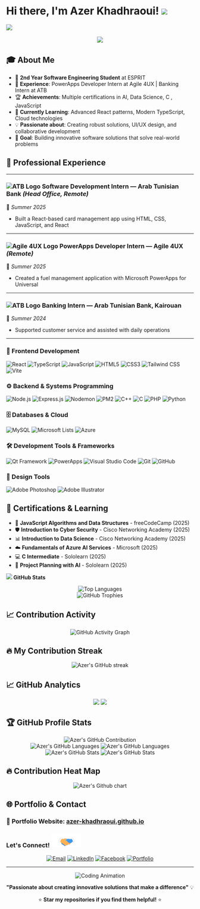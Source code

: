 # Hi there, I'm Azer Khadhraoui! <img src="https://media.giphy.com/media/hvRJCLFzcasrR4ia7z/giphy.gif" width="35">

![](https://komarev.com/ghpvc/?username=Azer-khadhraoui&color=blue&style=flat-square)

<p align="center">
  <a href="https://github.com/DenverCoder1/readme-typing-svg">
    <img src="https://readme-typing-svg.herokuapp.com?font=Time+New+Roman&color=cyan&size=25&center=true&vCenter=true&width=700&height=100&lines=Hey!+It's+Azer+Khadhraoui..♥;Software+Engineering+Student+@+ESPRIT;Full-Stack+Developer+%26+Problem+Solver;PowerApps+Developer+%26+Innovation+Enthusiast;Love+to+learn+new+technologies..♥">
  </a>
</p>

## 🎓 About Me

- 🎯 **2nd Year Software Engineering Student** at ESPRIT 
- 💼 **Experience**: PowerApps Developer Intern at Agile 4UX | Banking Intern at ATB
- 🏆 **Achievements**: Multiple certifications in AI, Data Science, C , JavaScript
- 🌱 **Currently Learning**: Advanced React patterns, Modern TypeScript, Cloud technologies
- 💡 **Passionate about**: Creating robust solutions, UI/UX design, and collaborative development
- 🎯 **Goal**: Building innovative software solutions that solve real-world problems

## 💼 Professional Experience

---

### <img src="https://github.com/user-attachments/assets/1dd021ea-4748-4dbd-a4d5-edd8dbc40415" alt="ATB Logo" width="28"> Software Development Intern — **Arab Tunisian Bank** *(Head Office, Remote)*  
📅 *Summer 2025*  
- Built a React-based card management app using HTML, CSS, JavaScript, and React

---

### <img src="https://github.com/user-attachments/assets/b46bccfa-2461-4237-aa33-53c71c5d1ca2" alt="Agile 4UX Logo" width="28"> PowerApps Developer Intern — **Agile 4UX** *(Remote)*  
📅 *Summer 2025*  
- Created a fuel management application with Microsoft PowerApps for Universal

---

### <img src="https://github.com/user-attachments/assets/1dd021ea-4748-4dbd-a4d5-edd8dbc40415" alt="ATB Logo" width="28"> Banking Intern — **Arab Tunisian Bank**, Kairouan  
📅 *Summer 2024*  
- Supported customer service and assisted with daily operations

---




### 🚀 Frontend Development
![React](https://img.shields.io/badge/React-20232A?style=for-the-badge&logo=react&logoColor=61DAFB)
![TypeScript](https://img.shields.io/badge/TypeScript-007ACC?style=for-the-badge&logo=typescript&logoColor=white)
![JavaScript](https://img.shields.io/badge/JavaScript-F7DF1E?style=for-the-badge&logo=javascript&logoColor=black)
![HTML5](https://img.shields.io/badge/HTML5-E34F26?style=for-the-badge&logo=html5&logoColor=white)
![CSS3](https://img.shields.io/badge/CSS3-1572B6?style=for-the-badge&logo=css3&logoColor=white)
![Tailwind CSS](https://img.shields.io/badge/Tailwind_CSS-38B2AC?style=for-the-badge&logo=tailwind-css&logoColor=white)
![Vite](https://img.shields.io/badge/Vite-646CFF?style=for-the-badge&logo=vite&logoColor=white)

### ⚙️ Backend & Systems Programming
![Node.js](https://img.shields.io/badge/Node.js-339933?style=for-the-badge&logo=nodedotjs&logoColor=white)
![Express.js](https://img.shields.io/badge/Express.js-000000?style=for-the-badge&logo=express&logoColor=white)
![Nodemon](https://img.shields.io/badge/Nodemon-76D04B?style=for-the-badge&logo=nodemon&logoColor=white)
![PM2](https://img.shields.io/badge/PM2-2B037A?style=for-the-badge&logo=pm2&logoColor=white)
![C++](https://img.shields.io/badge/C++-%2300599C.svg?style=for-the-badge&logo=c%2B%2B&logoColor=white)
![C](https://img.shields.io/badge/C-%2300599C.svg?style=for-the-badge&logo=c&logoColor=white)
![PHP](https://img.shields.io/badge/PHP-777BB4?style=for-the-badge&logo=php&logoColor=white)
![Python](https://img.shields.io/badge/Python-3776AB?style=for-the-badge&logo=python&logoColor=white)



### 🗄️ Databases & Cloud
![MySQL](https://img.shields.io/badge/MySQL-4479A1?style=for-the-badge&logo=mysql&logoColor=white)
![Microsoft Lists](https://img.shields.io/badge/Microsoft_Lists-0078D4?style=for-the-badge&logo=microsoft&logoColor=white)
![Azure](https://img.shields.io/badge/Microsoft_Azure-0089D0?style=for-the-badge&logo=microsoft-azure&logoColor=white)

### 🛠️ Development Tools & Frameworks
![Qt Framework](https://img.shields.io/badge/Qt-41CD52?style=for-the-badge&logo=qt&logoColor=white)
![PowerApps](https://img.shields.io/badge/Microsoft_PowerApps-742774?style=for-the-badge&logo=powerapps&logoColor=white)
![Visual Studio Code](https://img.shields.io/badge/Visual%20Studio%20Code-007ACC?style=for-the-badge&logo=visual-studio-code&logoColor=white)
![Git](https://img.shields.io/badge/Git-F05032?style=for-the-badge&logo=git&logoColor=white)
![GitHub](https://img.shields.io/badge/GitHub-181717?style=for-the-badge&logo=github&logoColor=white)

### 🎨 Design Tools
![Adobe Photoshop](https://img.shields.io/badge/Adobe%20Photoshop-%23A7C3E0.svg?style=for-the-badge&logo=adobephotoshop&logoColor=white)
![Adobe Illustrator](https://img.shields.io/badge/Adobe%20Illustrator-%23FF9A00.svg?style=for-the-badge&logo=adobeillustrator&logoColor=white)



## 🏅 Certifications & Learning

- 🎯 **JavaScript Algorithms and Data Structures** - freeCodeCamp (2025)
- 🛡️ **Introduction to Cyber Security** - Cisco Networking Academy (2025)
- 📊 **Introduction to Data Science** - Cisco Networking Academy (2025)
- ☁️ **Fundamentals of Azure AI Services** - Microsoft (2025)
- 💻 **C Intermediate** - Sololearn (2025)
- 🤖 **Project Planning with AI** - Sololearn (2025)



<img src="https://media.giphy.com/media/iY8CRBdQXODJSCERIr/giphy.gif" width="35"><b> GitHub Stats </b>


<div align="center">
  <img src="https://github-readme-stats.vercel.app/api/top-langs/?username=Azer-khadhraoui&theme=radical&layout=compact" alt="Top Languages" />
</div>

<div align="center">
  <img src="https://github-profile-trophy.vercel.app/?username=Azer-khadhraoui&theme=radical&row=1&column=6" alt="GitHub Trophies" />
</div>

## 📈 Contribution Activity

<div align="center">
  <img src="https://github-readme-activity-graph.vercel.app/graph?username=Azer-khadhraoui&theme=radical" alt="GitHub Activity Graph" />
</div>


## 🔥 My Contribution Streak

<div align="center">
  <img src="https://github-readme-streak-stats.herokuapp.com/?user=Azer-khadhraoui&theme=radical&hide_border=false&stroke=0000&background=0D1117" alt="Azer's GitHub streak"/>
</div>

## 📈 GitHub Analytics

<div align="center">
  <img height="180em" src="https://github-readme-stats-eight-theta.vercel.app/api?username=Azer-khadhraoui&show_icons=true&theme=radical&include_all_commits=true&count_private=true"/>
  <img height="180em" src="https://github-readme-stats-eight-theta.vercel.app/api/top-langs/?username=Azer-khadhraoui&layout=compact&langs_count=8&theme=radical"/>
</div>

## 🏆 GitHub Profile Stats

<div align="center">
  <img src="https://github-profile-summary-cards.vercel.app/api/cards/profile-details?username=Azer-khadhraoui&theme=radical" alt="Azer's GitHub Contribution"/>
</div>

<div align="center">
  <img src="https://github-profile-summary-cards.vercel.app/api/cards/most-commit-language?username=Azer-khadhraoui&theme=radical" alt="Azer's GitHub Languages"/>
  <img src="https://github-profile-summary-cards.vercel.app/api/cards/repos-per-language?username=Azer-khadhraoui&theme=radical" alt="Azer's GitHub Languages"/>
</div>

<div align="center">
  <img src="https://github-profile-summary-cards.vercel.app/api/cards/stats?username=Azer-khadhraoui&theme=radical" alt="Azer's GitHub Stats"/>
  <img src="https://github-profile-summary-cards.vercel.app/api/cards/productive-time?username=Azer-khadhraoui&theme=radical&utcOffset=1" alt="Azer's GitHub Stats"/>
</div>



## 🔥 Contribution Heat Map

<div align="center">
  <img src="https://ghchart.rshah.org/409ba5/Azer-khadhraoui" alt="Azer's Github chart" />
</div>



## 🌐 Portfolio & Contact

### 🔗 **Portfolio Website**: [azer-khadhraoui.github.io](https://azer-khadhraoui.github.io/Portfolio-WebPage/)

### <b>Let's Connect!</b> <img src="https://github.com/0xAbdulKhalid/0xAbdulKhalid/raw/main/assets/mdImages/handshake.gif" width="80">

<div align="center">
  
[![Email](https://img.shields.io/badge/Email-mohamedazer.khadhraoui@gmail.com-red?style=for-the-badge&logo=gmail&logoColor=white)](mailto:mohamedazer.khadhraoui@gmail.com)
[![LinkedIn](https://img.shields.io/badge/LinkedIn-Azer_Khadhraoui-blue?style=for-the-badge&logo=linkedin&logoColor=white)](https://www.linkedin.com/in/azer-khadhraoui-6b18a8332)
[![Facebook](https://img.shields.io/badge/Facebook-Azer_Khadhraoui-3b5998?style=for-the-badge&logo=facebook&logoColor=white)](https://www.facebook.com/azer.khadhraoui.859622/)
[![Portfolio](https://img.shields.io/badge/Portfolio-Visit_My_Website-green?style=for-the-badge&logo=github&logoColor=white)](https://azer-khadhraoui.github.io/Portfolio-WebPage/)

</div>

---

<div align="center">
  <img src="https://media.giphy.com/media/XDsQPj2Q8rtQG4BQ7b/giphy.gif" width="400" alt="Coding Animation">
  
  **"Passionate about creating innovative solutions that make a difference"** 💡
  
  ⭐ **Star my repositories if you find them helpful!** ⭐
</div>
